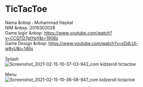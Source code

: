 # TicTacToe
Nama &nbsp : Muhammad Haykal </br>
NIM &nbsp :2019302028 </br>
Game logic &nbsp: https://www.youtube.com/watch?v=CCQTD7ptYqY&t=1908s </br>
Game Design &nbsp: https://www.youtube.com/watch?v=xDdLUl-w8yU&t=146s </br></br>
Splash</br>
![Screenshot_2021-02-15-10-37-03-942_com kidzeroll tictactoe](https://user-images.githubusercontent.com/55922381/107903633-581f3480-6f7c-11eb-81f6-ca7257a77443.jpg)</br></br>
Menu</br>
![Screenshot_2021-02-15-10-36-58-947_com kidzeroll tictactoe](https://user-images.githubusercontent.com/55922381/107903565-2c9c4a00-6f7c-11eb-9cfd-5f556e2b5261.jpg)</br></br>

